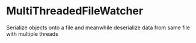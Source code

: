 # MultiThreadedFileWatcher
Serialize objects onto a file and meanwhile deserialize data from same file with multiple threads
